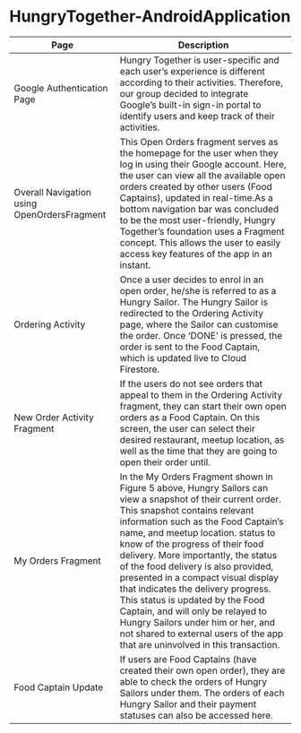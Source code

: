 # HungryTogether-AndroidApplication

|Page|Description|
|----|-----------|
|Google Authentication Page|Hungry Together is user-specific and each user’s experience is different according to their activities. Therefore, our group decided to integrate Google’s built-in sign-in portal to identify users and keep track of their activities.|
|Overall Navigation using OpenOrdersFragment|This Open Orders fragment serves as the homepage for the user when they log in using their Google account. Here, the user can view all the available open orders created by other users (Food Captains), updated in real-time.As a bottom navigation bar was concluded to be the most user-friendly, Hungry Together’s foundation uses a Fragment concept. This allows the user to easily access key features of the app in an instant.| 
|Ordering Activity|Once a user decides to enrol in an open order, he/she is referred to as a Hungry Sailor. The Hungry Sailor is redirected to the Ordering Activity page, where the Sailor can customise the order. Once ‘DONE’ is pressed, the order is sent to the Food Captain, which is updated live to Cloud Firestore.|
|New Order Activity Fragment|If the users do not see orders that appeal to them in the Ordering Activity fragment, they can start their own open orders as a Food Captain. On this screen, the user can select their desired restaurant, meetup location, as well as the time that they are going to open their order until.|
|My Orders Fragment |In the My Orders Fragment shown in Figure 5 above, Hungry Sailors can view a snapshot of their current order. This snapshot contains relevant information such as the Food Captain’s name, and meetup location. status to know of the progress of their food delivery. More importantly, the status of the food delivery is also provided, presented in a compact visual display that indicates the delivery progress. This status is updated by the Food Captain, and will only be relayed to Hungry Sailors under him or her, and not shared to external users of the app that are uninvolved in this transaction.|
|Food Captain Update|If users are Food Captains (have created their own open order), they are able to check the orders of Hungry Sailors under them. The orders of each Hungry Sailor and their payment statuses can also be accessed here.|

